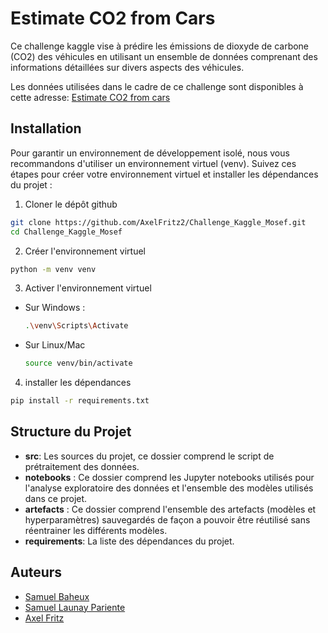 # Estimate CO2 from Cars

Ce challenge kaggle vise à prédire les émissions de dioxyde de carbone (CO2) des véhicules en utilisant un ensemble de données comprenant des informations détaillées sur divers aspects des véhicules.

Les données utilisées dans le cadre de ce challenge sont disponibles à cette adresse: 
[Estimate CO2 from cars](https://www.kaggle.com/competitions/estimate-co2-emissions-from-cars)
## Installation

Pour garantir un environnement de développement isolé, nous vous recommandons d'utiliser un environnement virtuel (venv). Suivez ces étapes pour créer votre environnement virtuel et installer les dépendances du projet :

1. Cloner le dépôt github
```bash
git clone https://github.com/AxelFritz2/Challenge_Kaggle_Mosef.git
cd Challenge_Kaggle_Mosef
```
2. Créer l'environnement virtuel
```bash
python -m venv venv
```

3. Activer l'environnement virtuel

- Sur Windows : 
    ```bash
  .\venv\Scripts\Activate
    ```
- Sur Linux/Mac
    ```bash
  source venv/bin/activate
    ```

4. installer les dépendances

```bash
pip install -r requirements.txt
```

## Structure du Projet

- **src**: Les sources du projet, ce dossier comprend le script de prétraitement des données.
- **notebooks** : Ce dossier comprend les Jupyter notebooks utilisés pour l'analyse exploratoire des données et l'ensemble des modèles utilisés dans ce projet.
- **artefacts** : Ce dossier comprend l'ensemble des artefacts (modèles et hyperparamètres) sauvegardés de façon a pouvoir être réutilisé sans réentrainer les différents modèles.
- **requirements**: La liste des dépendances du projet.

## Auteurs

- [Samuel Baheux](https://github.com/SamuelBaheux)
- [Samuel Launay Pariente](https://github.com/samuel-LP)
- [Axel Fritz](https://github.com/AxelFritz1)
